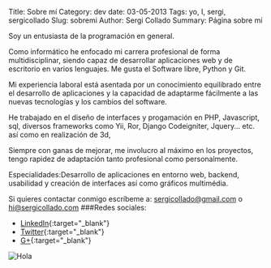 Title: Sobre mí
Category: dev
date:  03-05-2013
Tags: yo, I, sergi, sergicollado
Slug: sobremi
Author: Sergi Collado
Summary: Página sobre mí

Soy un entusiasta de la programación en general.

Como informático he enfocado mi carrera profesional de forma multidisciplinar, siendo capaz de desarrollar aplicaciones web y de escritorio en varios lenguajes.
Me gusta el Software libre, Python y Git.

Mi experiencia laboral está asentada por un conocimiento equilibrado entre el desarrollo de aplicaciones y la capacidad de adaptarme fácilmente a las nuevas tecnologías y los cambios del software.

He trabajado en el diseño de interfaces y progamación en PHP, Javascript, sql, diversos frameworks como Yii, Ror, Django Codeigniter, Jquery... etc. así como en realización de 3d,

Siempre con ganas de mejorar, me involucro al máximo en los proyectos, tengo rapidez de adaptación tanto profesional como personalmente.

Especialidades:Desarrollo de aplicaciones en entorno web, backend, usabilidad y creación de interfaces así como gráficos multimédia.
    
Si quieres contactar conmigo escríbeme a: sergicollado@gmail.com o hi@sergicollado.com
###Redes sociales:
* [LinkedIn](http://es.linkedin.com/in/sergicollado/){:target="_blank"}
* [Twitter](https://twitter.com/circun4){:target="_blank"}
* [G+](https://plus.google.com/u/0/108686854890472733391/about){:target="_blank"}


![Hola](|filename|/images/becode_send.png)
